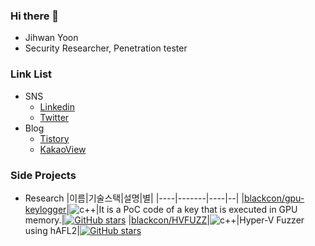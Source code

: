 ### Hi there 👋
- Jihwan Yoon
- Security Researcher, Penetration tester

### Link List
- SNS
  - [Linkedin](https://www.linkedin.com/in/blackcon/)
  - [Twitter](https://twitter.com/jh_blank)
- Blog
  - [Tistory](https://blackcon.tistory.com/)
  - [KakaoView](http://pf.kakao.com/_ySxnIxj)

### Side Projects
- Research
   |이름|기술스택|설명|별|
   |----|-------|----|--|
   |[blackcon/gpu-keylogger](https://github.com/blackcon/gpu-keylogger)|![c++](https://img.shields.io/badge/-C++-000000?logo=c%2B%2B&style=flat)|It is a PoC code of a key that is executed in GPU memory.|[![GitHub stars](https://img.shields.io/github/stars/blackcon/gpu-keylogger?style=social&label=Star&maxAge=2592000)](https://GitHub.com/blackcon/HVFUZZ/stargazers/)
   |[blackcon/HVFUZZ](https://github.com/blackcon/HVFUZZ)|![c++](https://img.shields.io/badge/-C++-000000?logo=c%2B%2B&style=flat)|Hyper-V Fuzzer using hAFL2|[![GitHub stars](https://img.shields.io/github/stars/blackcon/HVFUZZ?style=social&label=Star&maxAge=2592000)](https://GitHub.com/blackcon/HVFUZZ/stargazers/)


